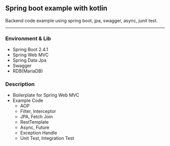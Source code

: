 ## Spring boot example with kotlin
Backend code example using spring boot, jpa, swagger, async, junit test.

---

### Environment & Lib
- Spring Boot 2.4.1
- Spring Web MVC
- Spring Data Jpa
- Swagger
- RDB(MariaDB)

### Description
- Boilerplate for Spring Web MVC
- Example Code
    - AOP
    - Filter, Interceptor
    - JPA, Fetch Join
    - RestTemplate
    - Async, Future
    - Exception Handle
    - Unit Test, Integration Test
